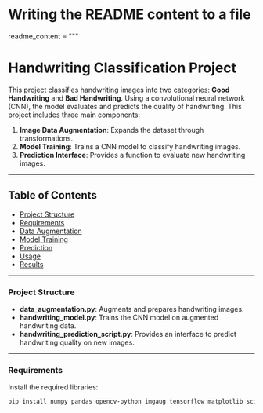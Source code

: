 # Writing the README content to a file
readme_content = """
# Handwriting Classification Project

This project classifies handwriting images into two categories: **Good Handwriting** and **Bad Handwriting**. Using a convolutional neural network (CNN), the model evaluates and predicts the quality of handwriting. This project includes three main components:
1. **Image Data Augmentation**: Expands the dataset through transformations.
2. **Model Training**: Trains a CNN model to classify handwriting images.
3. **Prediction Interface**: Provides a function to evaluate new handwriting images.

---

## Table of Contents
- [Project Structure](#project-structure)
- [Requirements](#requirements)
- [Data Augmentation](#data-augmentation)
- [Model Training](#model-training)
- [Prediction](#prediction)
- [Usage](#usage)
- [Results](#results)

---

### Project Structure
- **data_augmentation.py**: Augments and prepares handwriting images.
- **handwriting_model.py**: Trains the CNN model on augmented handwriting data.
- **handwriting_prediction_script.py**: Provides an interface to predict handwriting quality on new images.

---

### Requirements
Install the required libraries:
```bash
pip install numpy pandas opencv-python imgaug tensorflow matplotlib scikit-learn


